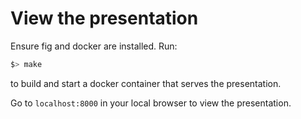 View the presentation
====

Ensure fig and docker are installed. Run:

```bash
$> make
```

to build and start a docker container that serves the presentation.

Go to <code>localhost:8000</code> in your local browser to view the presentation.
